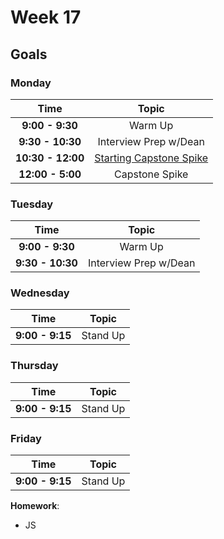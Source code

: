 # Week 17

## Goals

### Monday

| Time              | Topic                                  |
|:-----------------:|:--------------------------------------:|
| **9:00 - 9:30**  | Warm Up                                |
| **9:30 - 10:30** | Interview Prep w/Dean                  |
| **10:30 - 12:00** | [Starting Capstone Spike](choose-your-project.md)               |
| **12:00 - 5:00** | Capstone Spike                         |

### Tuesday

| Time             | Topic                                  |
|:----------------:|:--------------------------------------:|
| **9:00 - 9:30**  | Warm Up                               |
| **9:30 - 10:30** | Interview Prep w/Dean                 |


### Wednesday
| Time              | Topic                               |
|:-----------------:|:-----------------------------------:|
| **9:00 - 9:15**   | Stand Up                            |

### Thursday

| Time             | Topic                               |
|:----------------:|:-----------------------------------:|
| **9:00 - 9:15**  | Stand Up                            |

### Friday

| Time            | Topic                               |
|:---------------:|:-----------------------------------:|
| **9:00 - 9:15** | Stand Up                            |

**Homework**:
- JS
